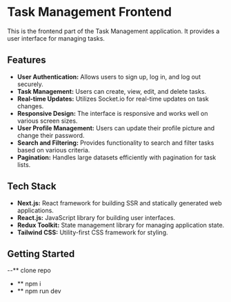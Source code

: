 # Task Management Frontend

This is the frontend part of the Task Management application. It provides a user interface for managing tasks.

## Features

- **User Authentication:** Allows users to sign up, log in, and log out securely.
- **Task Management:** Users can create, view, edit, and delete tasks.
- **Real-time Updates:** Utilizes Socket.io for real-time updates on task changes.
- **Responsive Design:** The interface is responsive and works well on various screen sizes.
- **User Profile Management:** Users can update their profile picture and change their password.
- **Search and Filtering:** Provides functionality to search and filter tasks based on various criteria.
- **Pagination:** Handles large datasets efficiently with pagination for task lists.

## Tech Stack

- **Next.js:** React framework for building SSR and statically generated web applications.
- **React.js:** JavaScript library for building user interfaces.
- **Redux Toolkit:** State management library for managing application state.
- **Tailwind CSS:** Utility-first CSS framework for styling.

## Getting Started
--** clone repo
- ** npm i 
- ** npm run dev
